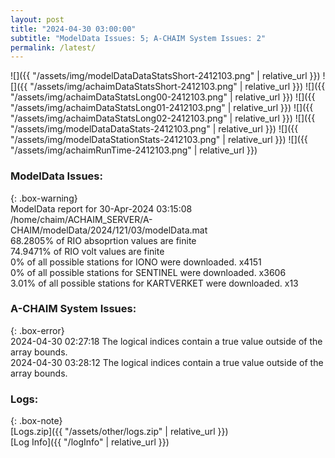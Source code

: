 ```yaml
---
layout: post
title: "2024-04-30 03:00:00"
subtitle: "ModelData Issues: 5; A-CHAIM System Issues: 2"
permalink: /latest/
---
```


![]({{ "/assets/img/modelDataDataStatsShort-2412103.png" | relative_url }})
![]({{ "/assets/img/achaimDataStatsShort-2412103.png" | relative_url }})
![]({{ "/assets/img/achaimDataStatsLong00-2412103.png" | relative_url }})
![]({{ "/assets/img/achaimDataStatsLong01-2412103.png" | relative_url }})
![]({{ "/assets/img/achaimDataStatsLong02-2412103.png" | relative_url }})
![]({{ "/assets/img/modelDataDataStats-2412103.png" | relative_url }})
![]({{ "/assets/img/modelDataStationStats-2412103.png" | relative_url }})
![]({{ "/assets/img/achaimRunTime-2412103.png" | relative_url }})


### ModelData Issues:  
  
{: .box-warning}  
 ModelData report for 30-Apr-2024 03:15:08   
 /home/chaim/ACHAIM_SERVER/A-CHAIM/modelData/2024/121/03/modelData.mat   
 68.2805% of RIO absoprtion values are finite   
 74.9471% of RIO volt values are finite   
 0% of all possible stations for IONO were downloaded. x4151   
 0% of all possible stations for SENTINEL were downloaded. x3606   
 3.01% of all possible stations for KARTVERKET were downloaded. x13   
  
### A-CHAIM System Issues:  
  
{: .box-error}  
2024-04-30 02:27:18 The logical indices contain a true value outside of the array bounds.  
2024-04-30 03:28:12 The logical indices contain a true value outside of the array bounds.  

### Logs:  
  
{: .box-note}  
[Logs.zip]({{ "/assets/other/logs.zip" | relative_url }})  
[Log Info]({{ "/logInfo" | relative_url }})  
